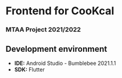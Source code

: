 # Frontend for CooKcal
### MTAA Project 2021/2022

## Development environment
- **IDE:** Android Studio - Bumblebee 2021.1.1
- **SDK:** Flutter
